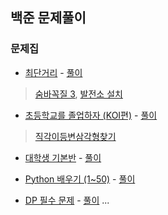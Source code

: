 ## 백준 문제풀이
### 문제집
* [최단거리](https://www.acmicpc.net/workbook/view/7273) - [풀이](https://github.com/joohyuk95/PS_from_BOJ/tree/main/shortest_distance)
> [숨바꼭질 3](https://www.acmicpc.net/problem/13549), [발전소 설치](https://www.acmicpc.net/problem/1277)

* [초등학교를 졸업하자 (KOI편)](https://www.acmicpc.net/workbook/view/140) - [풀이](https://github.com/joohyuk95/PS_from_BOJ/tree/main/elementary)
> [직각이등변삼각형찾기](https://www.acmicpc.net/problem/2658)

* [대학생 기본반](https://www.acmicpc.net/workbook/view/2047) - [풀이](https://github.com/joohyuk95/PS_from_BOJ/tree/main/college_basic)

* [Python 배우기 (1~50)](https://www.acmicpc.net/workbook/view/459) - [풀이](https://github.com/joohyuk95/PS_from_BOJ/tree/main/learning_python_1)
* [DP 필수 문제](https://www.acmicpc.net/workbook/view/1984) - [풀이](https://github.com/joohyuk95/PS_from_BOJ/tree/main/dp_essential)
...
